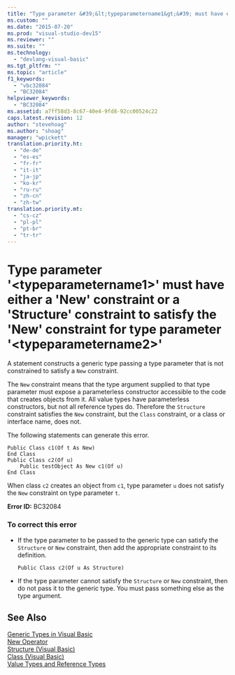 ```yaml
---
title: "Type parameter &#39;&lt;typeparametername1&gt;&#39; must have either a &#39;New&#39; constraint or a &#39;Structure&#39; constraint to satisfy the &#39;New&#39; constraint for type parameter &#39;&lt;typeparametername2&gt;&#39; | Microsoft Docs"
ms.custom: ""
ms.date: "2015-07-20"
ms.prod: "visual-studio-dev15"
ms.reviewer: ""
ms.suite: ""
ms.technology: 
  - "devlang-visual-basic"
ms.tgt_pltfrm: ""
ms.topic: "article"
f1_keywords: 
  - "vbc32084"
  - "BC32084"
helpviewer_keywords: 
  - "BC32084"
ms.assetid: a7ff58d3-8c67-40e4-9fd8-92cc00524c22
caps.latest.revision: 12
author: "stevehoag"
ms.author: "shoag"
manager: "wpickett"
translation.priority.ht: 
  - "de-de"
  - "es-es"
  - "fr-fr"
  - "it-it"
  - "ja-jp"
  - "ko-kr"
  - "ru-ru"
  - "zh-cn"
  - "zh-tw"
translation.priority.mt: 
  - "cs-cz"
  - "pl-pl"
  - "pt-br"
  - "tr-tr"
---
```

# Type parameter &#39;&lt;typeparametername1&gt;&#39; must have either a &#39;New&#39; constraint or a &#39;Structure&#39; constraint to satisfy the &#39;New&#39; constraint for type parameter &#39;&lt;typeparametername2&gt;&#39;
A statement constructs a generic type passing a type parameter that is not constrained to satisfy a `New` constraint.  
  
 The `New` constraint means that the type argument supplied to that type parameter must expose a parameterless constructor accessible to the code that creates objects from it. All value types have parameterless constructors, but not all reference types do. Therefore the `Structure` constraint satisfies the `New` constraint, but the `Class` constraint, or a class or interface name, does not.  
  
 The following statements can generate this error.  
  
```  
Public Class c1(Of t As New)  
End Class  
Public Class c2(Of u)  
    Public testObject As New c1(Of u)  
End Class  
```  
  
 When class `c2` creates an object from `c1`, type parameter `u` does not satisfy the `New` constraint on type parameter `t`.  
  
 **Error ID:** BC32084  
  
### To correct this error  
  
-   If the type parameter to be passed to the generic type can satisfy the `Structure` or `New` constraint, then add the appropriate constraint to its definition.  
  
    ```  
    Public Class c2(Of u As Structure)  
    ```  
  
-   If the type parameter cannot satisfy the `Structure` or `New` constraint, then do not pass it to the generic type. You must pass something else as the type argument.  
  
## See Also  
 [Generic Types in Visual Basic](/dotnet/visual-basic/programming-guide/language-features/data-types/generic-types)   
 [New Operator](/dotnet/visual-basic/language-reference/operators/new-operator)   
 [Structure (Visual Basic)](http://msdn.microsoft.com/en-us/263ce115-ac36-4c05-8cb7-0e0eead5c6d0)   
 [Class (Visual Basic)](http://msdn.microsoft.com/en-us/0777c6e6-46bc-451b-ad70-57b49d4ef4f7)   
 [Value Types and Reference Types](/dotnet/visual-basic/programming-guide/language-features/data-types/value-types-and-reference-types)